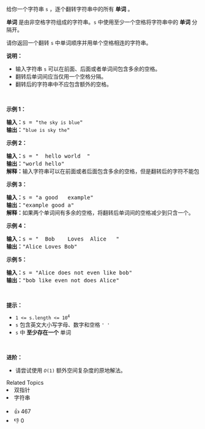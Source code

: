 <p>给你一个字符串 <code>s</code> ，逐个翻转字符串中的所有 <strong>单词</strong> 。</p>

<p><strong>单词</strong> 是由非空格字符组成的字符串。<code>s</code> 中使用至少一个空格将字符串中的 <strong>单词</strong> 分隔开。</p>

<p>请你返回一个翻转 <code>s</code> 中单词顺序并用单个空格相连的字符串。</p>

<p><strong>说明：</strong></p>

<ul>
	<li>输入字符串 <code>s</code> 可以在前面、后面或者单词间包含多余的空格。</li>
	<li>翻转后单词间应当仅用一个空格分隔。</li>
	<li>翻转后的字符串中不应包含额外的空格。</li>
</ul>

<p> </p>

<p><strong>示例 1：</strong></p>

<pre>
<strong>输入：</strong>s = "<code>the sky is blue</code>"
<strong>输出：</strong>"<code>blue is sky the</code>"
</pre>

<p><strong>示例 2：</strong></p>

<pre>
<strong>输入：</strong>s = "  hello world  "
<strong>输出：</strong>"world hello"
<strong>解释：</strong>输入字符串可以在前面或者后面包含多余的空格，但是翻转后的字符不能包括。
</pre>

<p><strong>示例 3：</strong></p>

<pre>
<strong>输入：</strong>s = "a good   example"
<strong>输出：</strong>"example good a"
<strong>解释：</strong>如果两个单词间有多余的空格，将翻转后单词间的空格减少到只含一个。
</pre>

<p><strong>示例 4：</strong></p>

<pre>
<strong>输入：</strong>s = "  Bob    Loves  Alice   "
<strong>输出：</strong>"Alice Loves Bob"
</pre>

<p><strong>示例 5：</strong></p>

<pre>
<strong>输入：</strong>s = "Alice does not even like bob"
<strong>输出：</strong>"bob like even not does Alice"
</pre>

<p> </p>

<p><strong>提示：</strong></p>

<ul>
	<li><code>1 <= s.length <= 10<sup>4</sup></code></li>
	<li><code>s</code> 包含英文大小写字母、数字和空格 <code>' '</code></li>
	<li><code>s</code> 中 <strong>至少存在一个</strong> 单词</li>
</ul>

<ul>
</ul>

<p> </p>

<p><strong>进阶：</strong></p>

<ul>
	<li>请尝试使用 <code><em>O</em>(1)</code> 额外空间复杂度的原地解法。</li>
</ul>
<div><div>Related Topics</div><div><li>双指针</li><li>字符串</li></div></div><br><div><li>👍 467</li><li>👎 0</li></div>